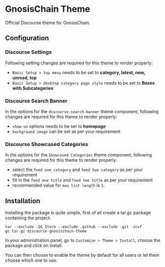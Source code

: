 # GnosisChain Theme

Official Discourse theme for GnosisChain.

## Configuration

### Discourse Settings

Following setting changes are required for this theme to render properly:

- `Basic Setup > top menu` needs to be set to **category, latest, new, unread, top**
- `Basic Setup > desktop category page style` needs to be set to **Boxes with Subcategories**

### Discourse Search Banner

In the options for the `discourse-search-banner` theme component, following changes are required for this theme to render properly:

- `show-on` options needs to be set to **homepage**
- `background image` can be set as per your requirement

### Discourse Showcased Categories

In the options for the `Showcased Categories` theme component, following changes are required for this theme to render properly:

- select the `feed one category` and `feed two category` as per your requirement
- fill in the `feed one title` and `feed two title` as per your requirement
- recommended value for `max list length` is `3`.


## Installation

Installing the package is quite simple, first of all create a tar.gc package containing the project:

```
tar --exclude .DS_Store --exclude .github --exclude .git -zcvf gc.tar.gz discourse-gnosischain-theme
```

In your administration panel, go to `Customize > Theme > Install`, choose the package and click on install.

You can then choose to enable the theme by default for all users or let them choose which one to use.
